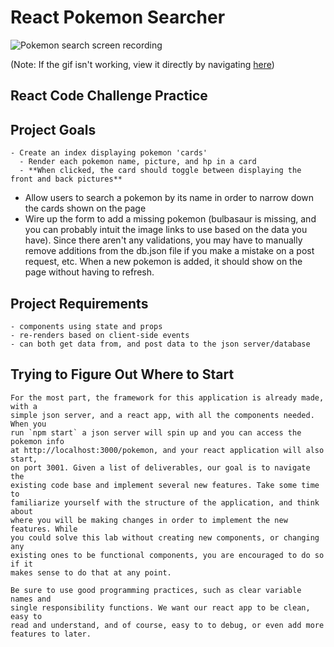 # React Pokemon Searcher

![Pokemon search screen recording](https://curriculum-content.s3.amazonaws.com/react/pokemon.gif)

(Note: If the gif isn't working, view it directly by navigating [here](https://curriculum-content.s3.amazonaws.com/react/pokemon.gif))

## React Code Challenge Practice

## Project Goals

    - Create an index displaying pokemon 'cards'
      - Render each pokemon name, picture, and hp in a card
      - **When clicked, the card should toggle between displaying the front and back pictures**
- Allow users to search a pokemon by its name in order to narrow down the cards shown on the page
- Wire up the form to add a missing pokemon (bulbasaur is missing, and you can probably intuit the image links to use based on the data you have). Since there aren't any validations, you may have to manually remove additions from the db.json file if you make a mistake on a post request, etc. When a new pokemon is added, it should show on the page without having to refresh.

## Project Requirements

    - components using state and props
    - re-renders based on client-side events
    - can both get data from, and post data to the json server/database

## Trying to Figure Out Where to Start

    For the most part, the framework for this application is already made, with a
    simple json server, and a react app, with all the components needed. When you
    run `npm start` a json server will spin up and you can access the pokemon info
    at http://localhost:3000/pokemon, and your react application will also start,
    on port 3001. Given a list of deliverables, our goal is to navigate the
    existing code base and implement several new features. Take some time to
    familiarize yourself with the structure of the application, and think about
    where you will be making changes in order to implement the new features. While
    you could solve this lab without creating new components, or changing any
    existing ones to be functional components, you are encouraged to do so if it
    makes sense to do that at any point.

    Be sure to use good programming practices, such as clear variable names and
    single responsibility functions. We want our react app to be clean, easy to
    read and understand, and of course, easy to to debug, or even add more
    features to later.
